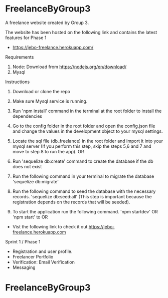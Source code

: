 # FreelanceByGroup3

A freelance website created by Group 3.

The website has been hosted on the following link and contains the latest features for Phase 1
 - https://jebo-freelance.herokuapp.com/

Requirements
1. Node: Download from https://nodejs.org/en/download/
2. Mysql

Instructions
1. Download or clone the repo
2. Make sure Mysql service is running.
3. Run 'npm install' command in the terminal at the root folder to install the dependencies
4. Go to the config folder in the root folder and open the config.json file and 
   change the values in the development object to your mysql settings.
   
5. Locate the sql file (db_freelance) in the root folder and import it into your mysql server
(If you perform this step, skip the steps 5,6 and 7 and move to step 8 to run the app).
                            OR
5. Run 'sequelize db:create' command to create the database if the db does not exist
6. Run the following command in your terminal to migrate the database 'sequelize db:migrate' 
7. Run the following command to seed the database with the necessary records. 'sequelize db:seed:all'
(This step is important because the registration depends on the records that will be seeded).
8. To start the application run the following command. 'npm startdev' OR 'npm start' to 
                    OR
 - Vist the following link to check it out https://jebo-freelance.herokuapp.com
 
    
Sprint 1 / Phase 1
- Registration and user profile.
- Freelancer Portfolio
- Verification: Email Verification
- Messaging

# FreelanceByGroup3
